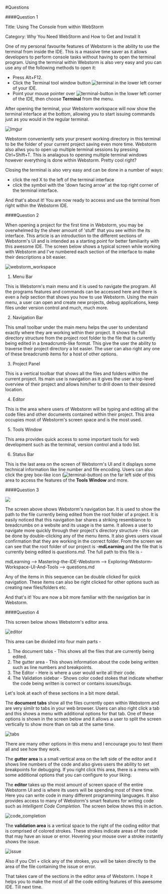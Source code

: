 #Questions

####Question 1

Title: Using The Console from within WebStorm

Category: Why You Need WebStorm and How to Get and Install It

One of my personal favourite features of Webstorm is the ability to use the terminal from inside the IDE. This is a massive time saver as it allows developers to perform console tasks without having to open the terminal program. Using the terminal within Webstorm is also very easy and you can use any of the following methods to open it:

- Press Alt+F12.
- Click the Terminal tool window button ![terminal](https://www.jetbrains.com/help/img/idea/terminal_tool_window_button.png) in the lower left corner of your IDE.
- Point your mouse pointer over ![terminal-button](https://www.jetbrains.com/help/img/idea/show_tool_window_bars.png) in the lower left corner of the IDE, then choose **Terminal** from the menu. 

After opening the terminal, your Webstorm workspace will now show the terminal interface at the bottom, allowing you to start issuing commands just as you would in the regular terminal. 

![Imgur](http://i.imgur.com/29tScZD.png)

Webstorm conveniently sets your present working directory in this terminal to be the folder of your current project saving even more time. Webstorm also allws you to open up multiple terminal sessions by pressing Ctrl+Shift+T. This is analagous to opening multiple terminal windows however everything is done within Webstorm. Pretty cool right? 


Closing the terminal is also very easy and can be done in a number of ways:

- click the red X to the left of the terminal interface
- click the symbol with the 'down facing arrow' at the top right corner of the terminal interface. 

And that's about it! You are now ready to access and use the terminal from right within the Webstorm IDE.

####Question 2

When opening a project for the first time in Webstorm, you may be overwhelmed by the sheer amount of 'stuff' that you see within the its interface. This article is an introduction to the different sections of Webstorm's UI and is intended as a starting point for better familiarity with this awesome IDE. The screen below shows a typical screen while working with Webstorm and I've numbered each section of the interface to make their descriptions a bit easier. 

![webstorm_workspace](http://i64.tinypic.com/1z1y62d.jpg)

1) Menu Bar

This is Webstorm's main menu and it is used to navigate the program. All the programs features and commands can be accessed here and there is even a *help* section that shows you how to use Webstorm. Using the main menu, a user can open and create new projects, debug applications, keep files under version control and much, much more. 

2) Navigation Bar

This small toolbar under the main menu helps the user to understand exactly where they are working within their project. It shows the full directory structure from the project root folder to the file that is currently being edited in a breadcrumb-like format. This give the user the ability to traverse their project directory a lot easier. The user can also right any one of these breadcrumb items for a host of other options. 

3) Project Panel

This is a vertical toolbar that shows all the files and folders within the current project. Its main use is navigation as it gives the user a top-level overview of their project and allows him/her to drill down to their desired location. 

4) Editor

This is the area where users of Webstorm will be typing and editing all the code files and other documents contained within their project. This area occupies most of Webstorm's screen space and is the most used. 

5) Tools Window

This area provides quick access to some important tools for web development such as the terminal, version control and a todo list. 

6) Status Bar

This is the last area on the screen of Webstorm's UI and it displays some technical information like line number and file encoding. Users can also click the grey box-like icon (![terminal-button](https://www.jetbrains.com/help/img/idea/show_tool_window_bars.png)) on the far left side of this area to access the features of the **Tools Window** and more.

####Question 3

![](http://i66.tinypic.com/fz6ey8.jpghttp://i66.tinypic.com/fz6ey8.jpg)

The screen above shows Webstorm's navigation bar. It is used to show the path to the file currently being edited from the root folder of a project. It is easily noticed that this navigation bar shares a striking resemblance to breadcrumbs on a website and its usage is the same. It allows a user to navigate more quickly through their project's directory structure - this can be done by double-clicking any of the menu items. It also gives users visual confirmation that they are working in the correct folder. From the screen we can see that the root folder of our project is -**mdLearning** and the file that is currently being edited is *questions.md*. The full path to this file is -

mdLearning --> Mastering-the-IDE-Webstorm --> Exploring-Webstorm-Workspace-UI-And-Tools --> questions.md

Any of the items in this sequence can be double clicked for quick navigation. These items can also be right clicked for other options such as creating new files/folders etc. 

And that's it! You are now a bit more familiar with the navigation bar in Webstorm.

####Question 4

This screen below shows Webstorm's editor area. 

![editor](http://i66.tinypic.com/2h705fd.jpg)

This area can be divided into four main parts -

1) The document tabs - This shows all the files that are currently being edited.
2) The gutter area - This shows information about the code being written such as line numbers and breakpoints.
3) The Editor - Here is where a user would write all their code. 
4) The Validation sidebar - Shows color coded stokes that indicate whether the code being written is correct or contains issues/bugs.

Let's look at each of these sections in a bit more detail.

The **document tabs** show all the files currently open within Webstorm and are very similr to tabs in your web browser. Users can also right click a tab and this shows a menu with additional options for that tab. One of these options is shown in the screen below and it allows a user to split the screen vertically to show more than on tab at the same time. 

![tabs](http://i64.tinypic.com/2nle52q.jpg)

There are many other options in this menu and I encourage you to test them all and see how they work. 

The **gutter area** is a small vertical area on the left side of the editor and it shows line numbers of the code and also gives users the ability to set breakpoints for debugging. If you right click this area, there is a menu with some additional options that you can configure to your liking. 


The **editor** takes up the most amount of screen space of the entire Webstorm UI and is where its users will be spending most of there time. Here you can write code in many different programming languages. It also provides access to many of Webstorm's smart features for writing code such as *Intelligent Code Completion*. The screen below shows this in action. 

![code_completion](http://i63.tinypic.com/34g1vsk.jpg)

The **validation area** is a vertical space to the right of the coding editor that is comprised of colored strokes. These strokes indicate areas of the code that may have an issue or error. Hovering your mouse over a stroke instantly shows the issue. 

![issue](http://i64.tinypic.com/11k8biu.jpg)

Also if you Ctrl + click any of the strokes, you will be taken directly to the area of the file containing the issue or error. 

That takes care of the sections in the editor area of Webstorm. I hope it helps you to make the most of all the code editing features of this awesome IDE. Till next time. 

